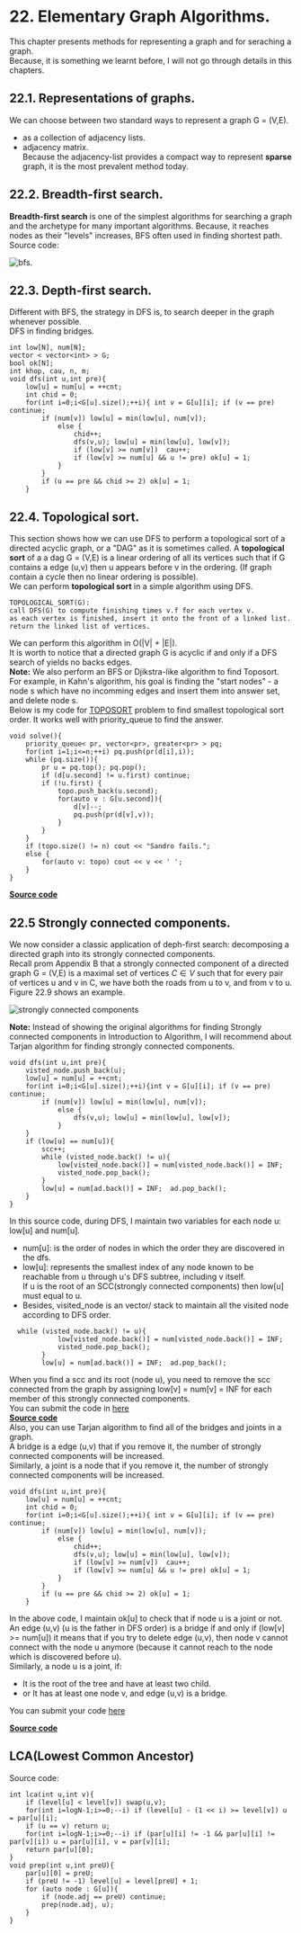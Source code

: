 # 22. Elementary Graph Algorithms.  
This chapter presents methods for representing a graph and for seraching a graph.  
Because, it is something we learnt before, I will not go through details in this chapters.  
## 22.1. Representations of graphs.  
We can choose between two standard ways to represent a graph G = (V,E).  
+ as a collection of adjacency lists.  
+ adjacency matrix.  
Because the adjacency-list provides a compact way to represent **sparse** graph, it is the most prevalent method today.  
## 22.2. Breadth-first search.  
**Breadth-first search** is one of the simplest algorithms for searching a graph and  the archetype for many important algorithms. Because, it reaches nodes as their "levels" increases, BFS often used in finding shortest path.  
Source code:

![bfs](bfs.png).  

## 22.3. Depth-first search.  
Different with BFS, the strategy in DFS is, to search deeper in the graph whenever possible.  
DFS in finding bridges.  
```
int low[N], num[N];
vector < vector<int> > G;
bool ok[N];
int khop, cau, n, m;
void dfs(int u,int pre){
    low[u] = num[u] = ++cnt;
    int chid = 0;
    for(int i=0;i<G[u].size();++i){ int v = G[u][i]; if (v == pre) continue;
        if (num[v]) low[u] = min(low[u], num[v]);
            else {
                chid++;
                dfs(v,u); low[u] = min(low[u], low[v]);
                if (low[v] >= num[v])  cau++;
                if (low[v] >= num[u] && u != pre) ok[u] = 1; 
            }
        }
        if (u == pre && chid >= 2) ok[u] = 1;
    }
```  

## 22.4. Topological sort.  
This section shows how we can use DFS to perform a topological sort of a directed acyclic graph, or a "DAG" as it is sometimes called. A **topological sort** of a a dag G = (V,E) is a linear ordering of all its vertices such that if G contains a edge (u,v) then u appears before v in the ordering. (If graph contain a cycle then no linear ordering is possible).  
We can perform **topological sort** in a simple algorithm using DFS.  
```
TOPOLOGICAL_SORT(G):
call DFS(G) to compute finishing times v.f for each vertex v.  
as each vertex is finished, insert it onto the front of a linked list.  
return the linked list of vertices.  
```  
We can perform this algorithm in O(|V| + |E|).  
It is worth to notice that a directed graph G is acyclic if and only if a DFS search of yields no backs edges.  
**Note:** We also perform an BFS or Djikstra-like algorithm to find Toposort. For example, in Kahn's algorithm, his goal is finding the "start nodes" - a node s which have no incomming edges and insert them into answer set, and delete node s.  
Below is my code for [TOPOSORT](https://www.spoj.com/problems/TOPOSORT/) problem to find smallest topological sort order. It works well with priority_queue to find the answer.  
```
void solve(){
	priority_queue< pr, vector<pr>, greater<pr> > pq;
	for(int i=1;i<=n;++i) pq.push(pr(d[i],i));
	while (pq.size()){
		pr u = pq.top(); pq.pop();
		if (d[u.second] != u.first) continue;
		if (!u.first) {
			topo.push_back(u.second);
			for(auto v : G[u.second]){
				d[v]--;
				pq.push(pr(d[v],v));
			}
		}
	}
	if (topo.size() != n) cout << "Sandro fails.";
	else {
		for(auto v: topo) cout << v << ' ';
	}
}
```  
[**Source code**](./TOPOSORT.cpp)
## 22.5 Strongly connected components.  
We now consider a classic application of deph-first search: decomposing a directed graph into its strongly connected components.  
Recall prom Appendix B that a strongly connected component of a directed graph G = (V,E) is a maximal set of vertices $C \in V$ such that for every pair of vertices u and v in C, we have both the roads from u to v, and from v to u. Figure 22.9 shows an example.  

![strongly connected components](scc.png)  

**Note:** Instead of showing the original algorithms for finding Strongly connected components in Introduction to Algorithm, I will recommend about Tarjan algorithm for finding strongly connected components.  
```
void dfs(int u,int pre){
    visted_node.push_back(u);
    low[u] = num[u] = ++cnt;
    for(int i=0;i<G[u].size();++i){int v = G[u][i]; if (v == pre) continue;
        if (num[v]) low[u] = min(low[u], num[v]);
            else {
                dfs(v,u); low[u] = min(low[u], low[v]);
            }
    }
    if (low[u] == num[u]){
        scc++;
        while (visted_node.back() != u){
            low[visted_node.back()] = num[visted_node.back()] = INF;
            visted_node.pop_back();
        }
        low[u] = num[ad.back()] = INF;  ad.pop_back();
    }
}
```  
In this source code, during DFS, I maintain two variables for each node u: low[u] and num[u].  
+ num[u]: is the order of nodes in which the order they are discovered in the dfs.  
+ low[u]: represents the smallest index of any node known to be reachable from u through u's DFS subtree, including v itself.  
If u is the root of an SCC(strongly connected components) then low[u] must equal to u.  
+ Besides, visited_node is an vector/ stack to maintain all the visited node according to DFS order.
``` 
  while (visted_node.back() != u){
            low[visted_node.back()] = num[visted_node.back()] = INF;
            visted_node.pop_back();
        }
        low[u] = num[ad.back()] = INF;  ad.pop_back();
```  
When you find a scc and its root (node u), you need to remove the scc connected from the graph by assigning low[v] = num[v] = INF for each member of this strongly connected components.  
You can submit the code in [here](https://vn.spoj.com/problems/TJALG/)  
[**Source code**](./TARJAN.cpp)  
Also, you can use Tarjan algorithm to find all of the bridges and joints in a graph.  
A bridge is a edge (u,v) that if you remove it, the number of strongly connected components will be increased.  
Similarly, a joint is a node that if you remove it, the number of strongly connected components will be increased.  
```
void dfs(int u,int pre){
    low[u] = num[u] = ++cnt;
    int chid = 0;
    for(int i=0;i<G[u].size();++i){ int v = G[u][i]; if (v == pre) continue;
        if (num[v]) low[u] = min(low[u], num[v]);
            else {
                chid++;
                dfs(v,u); low[u] = min(low[u], low[v]);
                if (low[v] >= num[v])  cau++;
                if (low[v] >= num[u] && u != pre) ok[u] = 1; 
            }
        }
        if (u == pre && chid >= 2) ok[u] = 1;
    }
```
In the above code, I maintain ok[u] to check that if node u is a joint or not.  
An edge (u,v) (u is the father in DFS order) is a bridge if and only if (low[v] >= num[u]) it means that if you try to delete edge (u,v), then node v cannot connect with the node u anymore (because it cannot reach to the node which is discovered before u).  
Similarly, a node u is a joint, if:
+ It is the root of the tree and have at least two child.  
+ or It has at least one node v, and edge (u,v) is a bridge.  

You can submit your code [here](https://vn.spoj.com/problems/GRAPH_/)  

[**Source code**](./GRAPH.cpp)  

## LCA(Lowest Common Ancestor)  
Source code:
```
int lca(int u,int v){
    if (level[u] < level[v]) swap(u,v);
    for(int i=logN-1;i>=0;--i) if (level[u] - (1 << i) >= level[v]) u = par[u][i];
    if (u == v) return u;
    for(int i=logN-1;i>=0;--i) if (par[u][i] != -1 && par[u][i] != par[v][i]) u = par[u][i], v = par[v][i];
    return par[u][0];
}
void prep(int u,int preU){
    par[u][0] = preU;
    if (preU != -1) level[u] = level[preU] + 1;
    for (auto node : G[u]){ 
        if (node.adj == preU) continue;
        prep(node.adj, u);
    }
}
```
 








